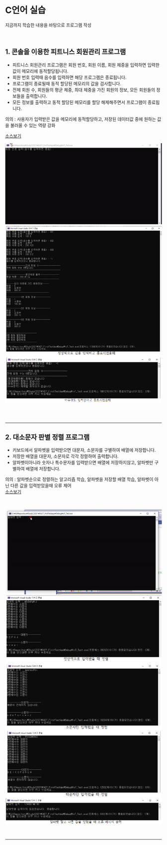 # C언어 실습
지금까지 학습한 내용을 바탕으로 프로그램 작성

<br>

## 1. 콘솔을 이용한 피트니스 회원관리 프로그램
- 피트니스 회원관리 프로그램은 회원 번호, 회원 이름, 회원 체중을 입력하면 입력한 값이 메모리에 동적할당됩니다.
- 회원 번호 입력때 음수를 입력하면 해당 프로그램은 종료됩니다.
- 프로그램이 종료될때 동적 할당된 메모리의 값을 검사합니다.
- 전체 회원 수, 회원들의 평균 체중, 최대 체중을 가진 회원의 정보, 모든 회원들의 정보들을 출력합니다.
- 모든 정보를 출력하고 동적 할당된 메모리를 할당 해제해주면서 프로그램이 종료됩니다. <br>

의의 : 사용자가 입력받은 값을 메모리에 동적할당하고, 저장된 데이터값 중에 원하는 값을 불러올 수 있는 역량 강화

[소스보기](https://github.com/SeoDongWoo1216/StudyC2021/blob/main/IoT_Test/%ED%9C%98%ED%8A%B8%EB%8B%88%EC%8A%A4%20%ED%9A%8C%EC%9B%90%EA%B4%80%EB%A6%AC%20%ED%94%84%EB%A1%9C%EA%B7%B8%EB%9E%A8.c)
<br>

<!-- 피트니스 회원관리 움짤, 실행화면 이미지 -->
<p align = "center">
<img src = "https://github.com/SeoDongWoo1216/StudyC2021/blob/main/IoT_Test/image/%ED%9C%98%ED%8A%B8%EB%8B%88%EC%8A%A4%20%EA%B4%80%EB%A6%AC%20%ED%94%84%EB%A1%9C%EA%B7%B8%EB%9E%A8.gif">
  <img src = https://github.com/SeoDongWoo1216/StudyC2021/blob/main/IoT_Test/image/%ED%9C%98%ED%8A%B8%EB%8B%88%EC%8A%A41.PNG>
  <img src = https://github.com/SeoDongWoo1216/StudyC2021/blob/main/IoT_Test/image/%ED%9C%98%ED%8A%B8%EB%8B%88%EC%8A%A42.PNG>
</p>

<br><br>

---

## 2. 대소문자 판별 정렬 프로그램
- 키보드에서 알파벳을 입력받으면 대문자, 소문자를 구별하여 배열에 저장합니다.
- 저장한 배열을 대문자, 소문자로 각각 정렬하여 출력합니다.
- 알파벳이아니라 숫자나 특수문자를 입력받으면 배열에 저장하지않고, 알파벳만 구별하여 배열에 저장합니다.  <br>

의의 : 알파벳순으로 정렬하는 알고리즘 학습, 알파벳을 저장할 배열 학습, 알파벳이 아닌 다른 값을 입력받았을때 오류 제어 <br>
[소스보기](https://github.com/SeoDongWoo1216/StudyC2021/blob/main/IoT_Test/%EB%8C%80%EC%86%8C%EB%AC%B8%EC%9E%90%ED%8C%90%EB%B3%84%20%ED%9B%84%20%EC%A0%95%EB%A0%AC%ED%95%B4%EC%A3%BC%EB%8A%94%20%ED%94%84%EB%A1%9C%EA%B7%B8%EB%9E%A8.c)

<br>

<p align = "center">
<img src = https://github.com/SeoDongWoo1216/StudyC2021/blob/main/IoT_Test/image/%EB%8C%80%EC%86%8C%EB%AC%B8%EC%9E%90%20%EC%A0%95%EB%A0%AC%20%ED%94%84%EB%A1%9C%EA%B7%B8%EB%9E%A8.gif>
<img src = https://github.com/SeoDongWoo1216/StudyC2021/blob/main/IoT_Test/image/%EC%95%8C%ED%8C%8C%EB%B2%B3%EC%A0%95%EB%A0%AC1.PNG>
<img src = https://github.com/SeoDongWoo1216/StudyC2021/blob/main/IoT_Test/image/%EC%95%8C%ED%8C%8C%EB%B2%B3%EC%A0%95%EB%A0%AC2.PNG>
<img src = https://github.com/SeoDongWoo1216/StudyC2021/blob/main/IoT_Test/image/%EC%95%8C%ED%8C%8C%EB%B2%B3%EC%A0%95%EB%A0%AC3.PNG>
</p>

<br>

--------

